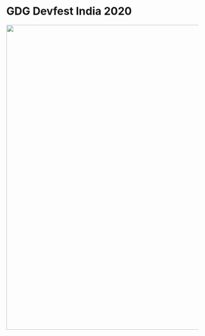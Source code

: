 # GDG Devfest India 2020

<p align="center">
<img width="800px"  src="https://1.bp.blogspot.com/-8kJd1LzS7TI/X0565FIwyvI/AAAAAAAAPF8/_WlWw_GRsuUpO7a7UX-YsJ_Md2agYF89gCLcBGAsYHQ/s1600/EglYmwhUMAEw0W-.jpg">
</p>  
